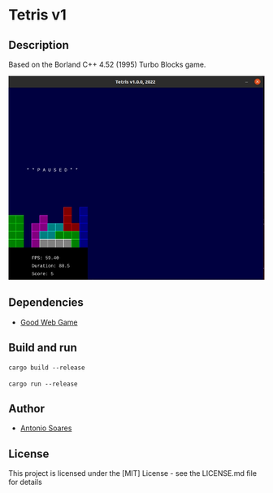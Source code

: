 # Tetris v1

## Description

Based on the Borland C++ 4.52 (1995) Turbo Blocks game.

![](tetris.jpg)

## Dependencies

* [Good Web Game](https://github.com/ggez/good-web-game)


## Build and run

```
cargo build --release

cargo run --release
```

## Author

* [Antonio Soares](https://github.com/ccie18473)

## License

This project is licensed under the [MIT] License - see the LICENSE.md file for details

